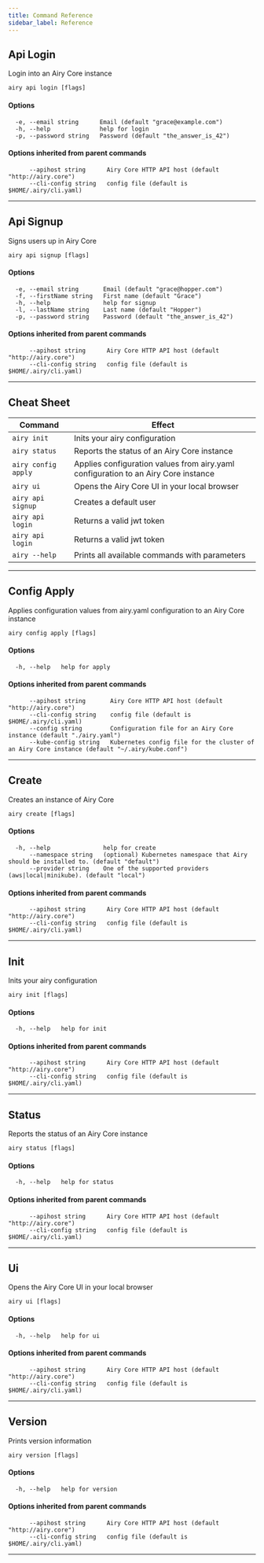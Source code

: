 ```yaml
---
title: Command Reference
sidebar_label: Reference
---
```


## Api Login

Login into an Airy Core instance

```
airy api login [flags]
```

#### Options

```
  -e, --email string      Email (default "grace@example.com")
  -h, --help              help for login
  -p, --password string   Password (default "the_answer_is_42")
```

#### Options inherited from parent commands

```
      --apihost string      Airy Core HTTP API host (default "http://airy.core")
      --cli-config string   config file (default is $HOME/.airy/cli.yaml)
```


***

## Api Signup

Signs users up in Airy Core

```
airy api signup [flags]
```

#### Options

```
  -e, --email string       Email (default "grace@hopper.com")
  -f, --firstName string   First name (default "Grace")
  -h, --help               help for signup
  -l, --lastName string    Last name (default "Hopper")
  -p, --password string    Password (default "the_answer_is_42")
```

#### Options inherited from parent commands

```
      --apihost string      Airy Core HTTP API host (default "http://airy.core")
      --cli-config string   config file (default is $HOME/.airy/cli.yaml)
```

***
## Cheat Sheet

| Command             | Effect                                                                             |
| ------------------- | ---------------------------------------------------------------------------------- |
| `airy init`         | Inits your airy configuration                                                      |
| `airy status`       | Reports the status of an Airy Core instance                                        |
| `airy config apply` | Applies configuration values from airy.yaml configuration to an Airy Core instance |
| `airy ui`           | Opens the Airy Core UI in your local browser                                       |
| `airy api signup`   | Creates a default user                                                             |
| `airy api login`    | Returns a valid jwt token                                                          |
| `airy api login`    | Returns a valid jwt token                                                          |
| `airy --help`       | Prints all available commands with parameters                                      |

***

## Config Apply

Applies configuration values from airy.yaml configuration to an Airy Core instance

```
airy config apply [flags]
```

#### Options

```
  -h, --help   help for apply
```

#### Options inherited from parent commands

```
      --apihost string       Airy Core HTTP API host (default "http://airy.core")
      --cli-config string    config file (default is $HOME/.airy/cli.yaml)
      --config string        Configuration file for an Airy Core instance (default "./airy.yaml")
      --kube-config string   Kubernetes config file for the cluster of an Airy Core instance (default "~/.airy/kube.conf")
```


***

## Create

Creates an instance of Airy Core

```
airy create [flags]
```

#### Options

```
  -h, --help               help for create
      --namespace string   (optional) Kubernetes namespace that Airy should be installed to. (default "default")
      --provider string    One of the supported providers (aws|local|minikube). (default "local")
```

#### Options inherited from parent commands

```
      --apihost string      Airy Core HTTP API host (default "http://airy.core")
      --cli-config string   config file (default is $HOME/.airy/cli.yaml)
```


***

## Init

Inits your airy configuration

```
airy init [flags]
```

#### Options

```
  -h, --help   help for init
```

#### Options inherited from parent commands

```
      --apihost string      Airy Core HTTP API host (default "http://airy.core")
      --cli-config string   config file (default is $HOME/.airy/cli.yaml)
```


***

## Status

Reports the status of an Airy Core instance

```
airy status [flags]
```

#### Options

```
  -h, --help   help for status
```

#### Options inherited from parent commands

```
      --apihost string      Airy Core HTTP API host (default "http://airy.core")
      --cli-config string   config file (default is $HOME/.airy/cli.yaml)
```


***

## Ui

Opens the Airy Core UI in your local browser

```
airy ui [flags]
```

#### Options

```
  -h, --help   help for ui
```

#### Options inherited from parent commands

```
      --apihost string      Airy Core HTTP API host (default "http://airy.core")
      --cli-config string   config file (default is $HOME/.airy/cli.yaml)
```


***

## Version

Prints version information

```
airy version [flags]
```

#### Options

```
  -h, --help   help for version
```

#### Options inherited from parent commands

```
      --apihost string      Airy Core HTTP API host (default "http://airy.core")
      --cli-config string   config file (default is $HOME/.airy/cli.yaml)
```


***

